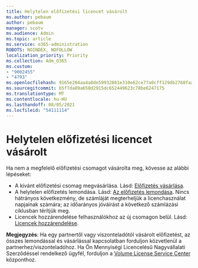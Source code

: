 ```yaml
---
title: Helytelen előfizetési licencet vásárolt
ms.author: pebaum
author: pebaum
manager: scotv
ms.audience: Admin
ms.topic: article
ms.service: o365-administration
ROBOTS: NOINDEX, NOFOLLOW
localization_priority: Priority
ms.collection: Adm_O365
ms.custom:
- "9002455"
- "4793"
ms.openlocfilehash: 9165e204aa4a8de59932881e310e62ce77a0cff129db2768faa464d4b2391159
ms.sourcegitcommit: b5f7da89a650d2915dc652449623c78be6247175
ms.translationtype: MT
ms.contentlocale: hu-HU
ms.lasthandoff: 08/05/2021
ms.locfileid: "54111114"
---
```

# <a name="purchased-wrong-subscription-license"></a>Helytelen előfizetési licencet vásárolt

Ha nem a megfelelő előfizetési csomagot vásárolta meg, kövesse az alábbi lépéseket:

- A kívánt előfizetési csomag megvásárlása. Lásd: [Előfizetés vásárlása](https://docs.microsoft.com/alchemyinsights/buy-a-subscription-to-office-365-for-business).
- A helytelen előfizetés lemondása. Lásd: [Az előfizetés lemondása](https://docs.microsoft.com/alchemyinsights/canceling-your-office-365-subscription).
Nincs hátrányos következmény, de számláját megterheljük a licenchasználat napjainak számára; az időarányos jóváírást a következő számlázási ciklusban térítjük meg.
- Licencek hozzárendelése felhasználókhoz az új csomagon belül. Lásd: [Licencek hozzárendelése](https://docs.microsoft.com/alchemyinsights/how-to-assign-a-license-to-a-user).

**Megjegyzés**: Ha egy partnertől vagy viszonteladótól vásárolt előfizetést, az összes lemondással és vásárlással kapcsolatban forduljon közvetlenül a partnerhez/viszonteladóhoz. Ha Ön Mennyiségi Licencelésű Nagyvállalati Szerződéssel rendelkező ügyfél, forduljon a [Volume License Service Center](https://support.microsoft.com/help/4471406/how-to-contact-the-microsoft-volume-licensing-service-center) központhoz.
